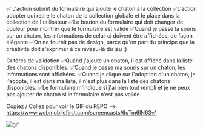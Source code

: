 ✅ L'action submit du formulaire qui ajoute le chaton à la collection
✅L'action adopter qui retire le chaton de la collection globale et le place dans la collection de l'utilisateur
✅Le bouton du formulaire qui doit changer de couleur pour montrer que le formulaire est valide
✅Quand je passe la souris sur un chaton, les informations de celui-ci doivent être affichées, de façon élégante
✅On ne fournit pas de design, parce qu'on part du principe que la créativité doit s'exprimer à ce niveau-là du jeu ;)

Critères de validation
✅Quand j'ajoute un chaton, il est affiché dans la liste des chatons disponibles.
✅Quand je passe ma souris sur un chaton, les informations sont affichées.
✅Quand je clique sur l'adoption d'un chaton, je l'adopte, il est dans ma liste, il n'est plus dans la liste des chatons disponibles.
✅Le formulaire m'indique si j'ai bien tout rempli et je ne peux pas ajouter de chaton si le formulaire n'est pas valide.


Copiez / Collez pour voir le GIF du REPO ==> https://www.webmobilefirst.com/screencasts/6uTm6IN63v/

![gif](https://www.webmobilefirst.com/screencasts/6uTm6IN63v/)
